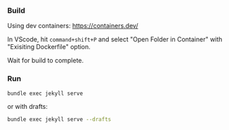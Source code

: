 ### Build

Using dev containers: https://containers.dev/

In VScode, hit `command+shift+P` and select "Open Folder in Container" with "Exisiting Dockerfile" option. 

Wait for build to complete.


### Run

```sh
bundle exec jekyll serve
```

or with drafts:

```sh
bundle exec jekyll serve --drafts
```